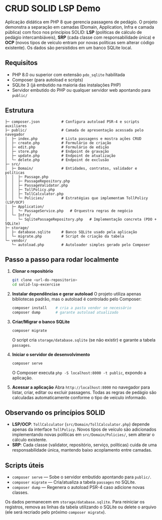 # CRUD SOLID LSP Demo

Aplicação didática em PHP 8 que gerencia passagens de pedágio. O projeto demonstra a separação em camadas (Domain, Application, Infra e camada pública) com foco nos princípios SOLID: **LSP** (políticas de cálculo de pedágio intercambiáveis), **SRP** (cada classe com responsabilidade única) e **OCP** (novos tipos de veículo entram por novas políticas sem alterar código existente). Os dados são persistidos em um banco SQLite local.

## Requisitos

- PHP 8.0 ou superior com extensão `pdo_sqlite` habilitada
- Composer (para autoload e scripts)
- SQLite 3 (já embutido na maioria das instalações PHP)
- Servidor embutido do PHP ou qualquer servidor web apontando para `public/`

## Estrutura

```
├─ composer.json          # Configura autoload PSR-4 e scripts auxiliares
├─ public/                # Camada de apresentação acessada pelo navegador
│  ├─ index.php           # Lista passagens e mostra ações CRUD
│  ├─ create.php          # Formulário de criação
│  ├─ edit.php            # Formulário de edição
│  ├─ store.php           # Endpoint de gravação
│  ├─ update.php          # Endpoint de atualização
│  └─ delete.php          # Endpoint de exclusão
├─ src/
│  ├─ Domain/             # Entidades, contratos, validador e políticas
│  │  ├─ Passage.php
│  │  ├─ PassageRepository.php
│  │  ├─ PassageValidator.php
│  │  ├─ TollPolicy.php
│  │  ├─ TollCalculator.php
│  │  └─ Policies/        # Estratégias que implementam TollPolicy (LSP/OCP)
│  ├─ Application/
│  │  └─ PassageService.php   # Orquestra regras de negócio
│  └─ Infra/
│     └─ SqlitePassageRepository.php   # Implementação concreta (PDO + SQLite)
├─ storage/
│  ├─ database.sqlite     # Banco SQLite usado pela aplicação
│  └─ migrate.php         # Script de criação da tabela
└─ vendor/
   └─ autoload.php        # Autoloader simples gerado pelo Composer
```

## Passo a passo para rodar localmente

1. **Clonar o repositório**
   ```bash
   git clone <url-do-repositorio>
   cd solid-lsp-excercise
   ```

2. **Instalar dependências e gerar autoload**
   O projeto utiliza apenas bibliotecas padrão, mas o autoload é controlado pelo Composer:
   ```bash
   composer install    # cria a pasta vendor se necessário
   composer dump       # garante autoload atualizado
   ```

3. **Criar/Migrar o banco SQLite**
   ```bash
   composer migrate
   ```
   O script cria `storage/database.sqlite` (se não existir) e garante a tabela `passages`.

4. **Iniciar o servidor de desenvolvimento**
   ```bash
   composer serve
   ```
   O Composer executa `php -S localhost:8000 -t public`, expondo a aplicação.

5. **Acessar a aplicação**
   Abra `http://localhost:8000` no navegador para listar, criar, editar ou excluir passagens. Todas as regras de pedágio são calculadas automaticamente conforme o tipo de veículo informado.

## Observando os princípios SOLID

- **LSP/OCP**: `TollCalculator` (`src/Domain/TollCalculator.php`) depende apenas da interface `TollPolicy`. Novos tipos de veículo são adicionados implementando novas políticas em `src/Domain/Policies/`, sem alterar o cálculo existente.
- **SRP**: Cada classe (validator, repositório, serviço, políticas) cuida de uma responsabilidade única, mantendo baixo acoplamento entre camadas.

## Scripts úteis

- `composer serve` — Sobe o servidor embutido apontando para `public/`.
- `composer migrate` — Cria/atualiza a tabela `passages` no SQLite.
- `composer dump` — Regenera o autoload PSR-4 caso adicione novas classes.

Os dados permanecem em `storage/database.sqlite`. Para reiniciar os registros, remova as linhas da tabela utilizando o SQLite ou delete o arquivo (ele será recriado pelo próximo `composer migrate`).
